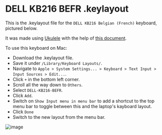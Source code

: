 # DELL KB216 BEFR .keylayout

This is the .keylayout file for the `DELL KB216 Belgian (French)` keyboard, pictured below.

It was made using [Ukulele](https://software.sil.org/ukelele/) with the help of [this document](https://scholarspace.manoa.hawaii.edu/server/api/core/bitstreams/18f3997a-d0c7-4302-87c1-8f687972ac57/content).

To use this keyboard on Mac:
- Download the .keylayout file.
- Save it under `/Library/Keyboard Layouts/`.
- Navigate to `Apple > System Settings... > Keyboard > Text Input > Input Sources > Edit...`.
- Click `+` in the bottom left corner.
- Scroll all the way down to `Others`.
- Select `DELL-KB216-BEFR`.
- Click `Add`.
- Switch on `Show Input menu in menu bar` to add a shortcut to the top menu bar to toggle between this and the laptop's kayboard layout.
- Click `Done`
- Switch to the new layout from the menu bar.

![image](https://github.com/user-attachments/assets/fe4137f9-73fb-4068-9343-de3e30cbb221)
